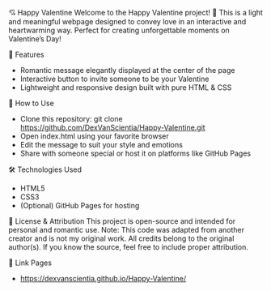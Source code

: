 💘 Happy Valentine
Welcome to the Happy Valentine project! 🎉 This is a light and meaningful webpage designed to convey love in an interactive and heartwarming way. Perfect for creating unforgettable moments on Valentine’s Day!

🌟 Features
- Romantic message elegantly displayed at the center of the page
- Interactive button to invite someone to be your Valentine
- Lightweight and responsive design built with pure HTML & CSS
  
🚀 How to Use
- Clone this repository:
git clone https://github.com/DexVanScientia/Happy-Valentine.git
- Open index.html using your favorite browser
- Edit the message to suit your style and emotions
- Share with someone special or host it on platforms like GitHub Pages
  
🛠️ Technologies Used
- HTML5
- CSS3
- (Optional) GitHub Pages for hosting

📄 License & Attribution
This project is open-source and intended for personal and romantic use.
Note: This code was adapted from another creator and is not my original work. All credits belong to the original author(s). If you know the source, feel free to include proper attribution.

📍 Link Pages
- https://dexvanscientia.github.io/Happy-Valentine/
